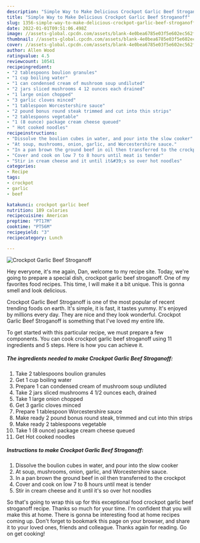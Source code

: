 ```yaml
---
description: "Simple Way to Make Delicious Crockpot Garlic Beef Stroganoff"
title: "Simple Way to Make Delicious Crockpot Garlic Beef Stroganoff"
slug: 1356-simple-way-to-make-delicious-crockpot-garlic-beef-stroganoff
date: 2022-01-01T09:51:06.498Z
image: //assets-global.cpcdn.com/assets/blank-4e0bea6785e03f5e602ec562f230caae08da540cada707380b4fe1bbebba43da.png
thumbnail: //assets-global.cpcdn.com/assets/blank-4e0bea6785e03f5e602ec562f230caae08da540cada707380b4fe1bbebba43da.png
cover: //assets-global.cpcdn.com/assets/blank-4e0bea6785e03f5e602ec562f230caae08da540cada707380b4fe1bbebba43da.png
author: Allen Wood
ratingvalue: 4.5
reviewcount: 10541
recipeingredient:
- "2 tablespoons boulion granules"
- "1 cup boiling water"
- "1 can condensed cream of mushroom soup undiluted"
- "2 jars sliced mushrooms 4 12 ounces each drained"
- "1 large onion chopped"
- "3 garlic cloves minced"
- "1 tablespoon Worcestershire sauce"
- "2 pound bonus round steak trimmed and cut into thin strips"
- "2 tablespoons vegetable"
- "1 (8 ounce) package cream cheese queued"
- " Hot cooked noodles"
recipeinstructions:
- "Dissolve the boulion cubes in water, and pour into the slow cooker"
- "At soup, mushrooms, onion, garlic, and Worcestershire sauce."
- "In a pan brown the ground beef in oil then transferred to the crockpot"
- "Cover and cook on low 7 to 8 hours until meat is tender"
- "Stir in cream cheese and it until it&#39;s so over hot noodles"
categories:
- Recipe
tags:
- crockpot
- garlic
- beef

katakunci: crockpot garlic beef 
nutrition: 189 calories
recipecuisine: American
preptime: "PT17M"
cooktime: "PT56M"
recipeyield: "3"
recipecategory: Lunch

---
```



![Crockpot Garlic Beef Stroganoff](//assets-global.cpcdn.com/assets/blank-4e0bea6785e03f5e602ec562f230caae08da540cada707380b4fe1bbebba43da.png)

Hey everyone, it's me again, Dan, welcome to my recipe site. Today, we're going to prepare a special dish, crockpot garlic beef stroganoff. One of my favorites food recipes. This time, I will make it a bit unique. This is gonna smell and look delicious.



Crockpot Garlic Beef Stroganoff is one of the most popular of recent trending foods on earth. It's simple, it is fast, it tastes yummy. It's enjoyed by millions every day. They are nice and they look wonderful. Crockpot Garlic Beef Stroganoff is something that I've loved my entire life.


To get started with this particular recipe, we must prepare a few components. You can cook crockpot garlic beef stroganoff using 11 ingredients and 5 steps. Here is how you can achieve it.

<!--inarticleads1-->

##### The ingredients needed to make Crockpot Garlic Beef Stroganoff:

1. Take 2 tablespoons boulion granules
1. Get 1 cup boiling water
1. Prepare 1 can condensed cream of mushroom soup undiluted
1. Take 2 jars sliced mushrooms 4 1/2 ounces each, drained
1. Take 1 large onion chopped
1. Get 3 garlic cloves minced
1. Prepare 1 tablespoon Worcestershire sauce
1. Make ready 2 pound bonus round steak, trimmed and cut into thin strips
1. Make ready 2 tablespoons vegetable
1. Take 1 (8 ounce) package cream cheese queued
1. Get  Hot cooked noodles




<!--inarticleads2-->

##### Instructions to make Crockpot Garlic Beef Stroganoff:

1. Dissolve the boulion cubes in water, and pour into the slow cooker
1. At soup, mushrooms, onion, garlic, and Worcestershire sauce.
1. In a pan brown the ground beef in oil then transferred to the crockpot
1. Cover and cook on low 7 to 8 hours until meat is tender
1. Stir in cream cheese and it until it&#39;s so over hot noodles




So that's going to wrap this up for this exceptional food crockpot garlic beef stroganoff recipe. Thanks so much for your time. I'm confident that you will make this at home. There is gonna be interesting food at home recipes coming up. Don't forget to bookmark this page on your browser, and share it to your loved ones, friends and colleague. Thanks again for reading. Go on get cooking!

